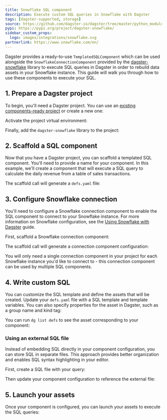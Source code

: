 ```yaml
---
title: Snowflake SQL component
description: Execute custom SQL queries in Snowflake with Dagster
tags: [dagster-supported, storage]
source: https://github.com/dagster-io/dagster/tree/master/python_modules/libraries/dagster-snowflake
pypi: https://pypi.org/project/dagster-snowflake/
sidebar_custom_props:
  logo: images/integrations/snowflake.svg
partnerlink: https://www.snowflake.com/en/
---
```


Dagster provides a ready-to-use `TemplatedSQLComponent` which can be used alongside the `SnowflakeConnectionComponent` provided by the [dagster-snowflake](/api/libraries/dagster-snowflake) library to execute SQL queries in Dagster in order to rebuild data assets in your Snowflake instance. This guide will walk you through how to use these components to execute your SQL.

## 1. Prepare a Dagster project

To begin, you'll need a Dagster project. You can use an [existing components-ready project](/guides/build/projects/moving-to-components/migrating-project) or create a new one:

<CliInvocationExample path="docs_snippets/docs_snippets/guides/components/integrations/snowflake-sql-component/1-scaffold-project.txt" />

Activate the project virtual environment:

<CliInvocationExample contents="source ../.venv/bin/activate" />

Finally, add the `dagster-snowflake` library to the project:

<CliInvocationExample path="docs_snippets/docs_snippets/guides/components/integrations/snowflake-sql-component/2-add-snowflake.txt" />

## 2. Scaffold a SQL component

Now that you have a Dagster project, you can scaffold a templated SQL component. You'll need to provide a name for your component. In this example, we'll create a component that will execute a SQL query to calculate the daily revenue from a table of sales transactions.

<CliInvocationExample path="docs_snippets/docs_snippets/guides/components/integrations/snowflake-sql-component/3-scaffold-snowflake-component.txt" />

The scaffold call will generate a `defs.yaml` file:

<CliInvocationExample path="docs_snippets/docs_snippets/guides/components/integrations/snowflake-sql-component/4-tree.txt" />

## 3. Configure Snowflake connection

You'll need to configure a Snowflake connection component to enable the SQL component to connect to your Snowflake instance. For more information on Snowflake configuration, see the [Using Snowflake with Dagster](/integrations/libraries/snowflake/using-snowflake-with-dagster#step-1-configure-the-snowflake-resource) guide.

First, scaffold a Snowflake connection component:

<CliInvocationExample path="docs_snippets/docs_snippets/guides/components/integrations/snowflake-sql-component/6-scaffold-connection-component.txt" />

The scaffold call will generate a connection component configuration:

<CodeExample
  path="docs_snippets/docs_snippets/guides/components/integrations/snowflake-sql-component/7-connection-component.yaml"
  title="my_project/defs/snowflake_connection/defs.yaml"
  language="yaml"
/>

<CliInvocationExample path="docs_snippets/docs_snippets/guides/components/integrations/snowflake-sql-component/8-tree.txt" />

You will only need a single connection component in your project for each Snowflake instance you'd like to connect to - this connection component can be used by multiple SQL components.

## 4. Write custom SQL

You can customize the SQL template and define the assets that will be created. Update your `defs.yaml` file with a SQL template and template variables. You can also specify properties for the asset in Dagster, such as a group name and kind tag:

<CodeExample
  path="docs_snippets/docs_snippets/guides/components/integrations/snowflake-sql-component/9-customized-component.yaml"
  title="my_project/defs/daily_revenue/defs.yaml"
  language="yaml"
/>

You can run `dg list defs` to see the asset corresponding to your component:

<WideContent maxSize={1100}>
  <CliInvocationExample path="docs_snippets/docs_snippets/guides/components/integrations/snowflake-sql-component/10-list-defs.txt" />
</WideContent>

### Using an external SQL file

Instead of embedding SQL directly in your component configuration, you can store SQL in separate files. This approach provides better organization and enables SQL syntax highlighting in your editor.

First, create a SQL file with your query:

<CodeExample
  path="docs_snippets/docs_snippets/guides/components/integrations/snowflake-sql-component/12-sql-file.sql"
  title="my_project/defs/daily_revenue/daily_revenue.sql"
  language="sql"
/>

<CliInvocationExample path="docs_snippets/docs_snippets/guides/components/integrations/snowflake-sql-component/14-tree-with-sql.txt" />

Then update your component configuration to reference the external file:

<CodeExample
  path="docs_snippets/docs_snippets/guides/components/integrations/snowflake-sql-component/13-file-based-component.yaml"
  title="my_project/defs/daily_revenue/defs.yaml"
  language="yaml"
/>

## 5. Launch your assets

Once your component is configured, you can launch your assets to execute the SQL queries:

<CliInvocationExample path="docs_snippets/docs_snippets/guides/components/integrations/snowflake-sql-component/16-launch.txt" />
